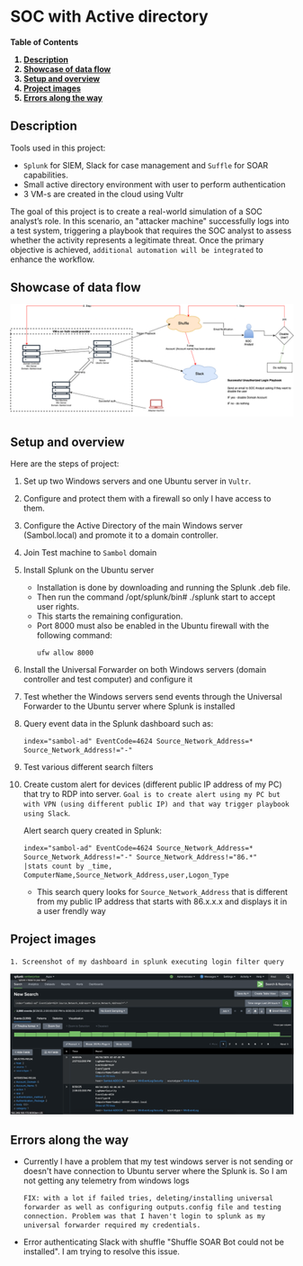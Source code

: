 # SOC with Active directory

<h4>
  <p><strong>Table of Contents</strong></p>
  <ol>
    <li><a href="#description">Description</a></li>
    <li><a href="#showcase-of-data-flow">Showcase of data flow</a></li>
    <li><a href="#setup-and-overview">Setup and overview</a></li>
    <li><a href="#project-images">Project images</a></li>
    <li><a href="#errors-along-the-way">Errors along the way</a></li>
  </ol>
</h3>


## Description

Tools used in this project:
* `Splunk` for SIEM, Slack for case management and `Suffle` for SOAR capabilities. 
* Small active directory environment with user to perform authentication
* 3 VM-s are created in the cloud using Vultr

The goal of this project is to create a real-world simulation of a SOC analyst’s role. In this scenario, an "attacker machine" successfully logs into a test system, triggering a playbook that requires the SOC analyst to assess whether the activity represents a legitimate threat. 
Once the primary objective is achieved, `additional automation will be integrated` to enhance the workflow.

## Showcase of data flow

![SOC-Automation_project_dataflow](https://github.com/SivanS-iT/SOC_projects/blob/main/Images/01-SOC-AD/01-SOC_AD_Dataflow.png?raw=true)


## Setup and overview

Here are the steps of project:
1. Set up two Windows servers and one Ubuntu server in `Vultr`.
2. Configure and protect them with a firewall so only I have access to them.
3. Configure the Active Directory of the main Windows server (Sambol.local) and promote it to a domain controller.
4. Join Test machine to `Sambol` domain
5. Install Splunk on the Ubuntu server
    * Installation is done by downloading and running the Splunk .deb file.
    * Then run the command /opt/splunk/bin# ./splunk start to accept user rights.
    * This starts the remaining configuration.
    * Port 8000 must also be enabled in the Ubuntu firewall with the following command:
        ```
        ufw allow 8000
        ```
6. Install the Universal Forwarder on both Windows servers (domain controller and test computer) and configure it
7. Test whether the Windows servers send events through the Universal Forwarder to the Ubuntu server where Splunk is installed
8. Query event data in the Splunk dashboard such as:
    ```
    index="sambol-ad" EventCode=4624 Source_Network_Address=* Source_Network_Address!="-"
    ```
9. Test various different search filters
10. Create custom alert for devices (different public IP address of my PC) that try to RDP into server. `Goal is to create alert using my PC but with VPN (using different public IP) and that way trigger playbook using Slack`.

    Alert search query created in Splunk:
    ```
    index="sambol-ad" EventCode=4624 Source_Network_Address=* Source_Network_Address!="-" Source_Network_Address!="86.*"
    |stats count by _time, ComputerName,Source_Network_Address,user,Logon_Type
    ```
    * This search query looks for `Source_Network_Address` that is different from my public IP address that starts with 86.x.x.x and displays it in a user frendly way


## Project images

`1. Screenshot of my dashboard in splunk executing login filter query`

![SOC-Automation_project_Query](https://github.com/SivanS-iT/SOC_projects/blob/main/Images/01-SOC-AD/01-AD-SplunkQuery.png?raw=true)


## Errors along the way

* Currently I have a problem that my test windows server is not sending or doesn't have connection to Ubuntu server where the Splunk is. So I am not getting any telemetry from windows logs
    ```
    FIX: with a lot if failed tries, deleting/installing universal forwarder as well as configuring outputs.config file and testing connection. Problem was that I haven't login to splunk as my universal forwarder required my credentials.
    ```
* Error authenticating Slack with shuffle "Shuffle SOAR Bot could not be installed". I am trying to resolve this issue.
